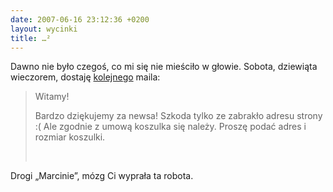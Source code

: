```yaml
---
date: 2007-06-16 23:12:36 +0200
layout: wycinki
title: …²
---
```


Dawno nie było czegoś, co mi się nie mieściło w głowie. Sobota, dziewiąta wieczorem, dostaję [kolejnego](/promocja-startupa '[…]') maila:

> Witamy!
>
> Bardzo dziękujemy za newsa! Szkoda tylko ze zabrakło adresu strony :( Ale zgodnie z umową koszulka się należy. Proszę podać adres i rozmiar koszulki.
>
>  

Drogi „Marcinie”, mózg Ci wyprała ta robota.
